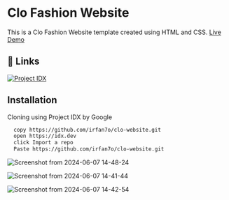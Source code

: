# Clo Fashion Website

This is a Clo Fashion Website template created using HTML and CSS.
[Live Demo](https://irfan7o.github.io/clo-website/)


## 🔗 Links
[![Project IDX](https://i.ibb.co.com/6s8Kt4Z/project-IDX.png)](https://idx.dev/)

## Installation

Cloning using Project IDX by Google

```bash
  copy https://github.com/irfan7o/clo-website.git
  open https://idx.dev
  click Import a repo
  Paste https://github.com/irfan7o/clo-website.git
```

![Screenshot from 2024-06-07 14-48-24](https://github.com/irfan7o/clo-website/assets/73951075/4f13b0de-6260-46a6-9bc9-4c04723cdc7b)

![Screenshot from 2024-06-07 14-41-44](https://github.com/irfan7o/clo-website/assets/73951075/42eebc3f-b9ba-499d-808e-f1004885caf2)

![Screenshot from 2024-06-07 14-42-54](https://github.com/irfan7o/clo-website/assets/73951075/e04caf93-fc93-4c63-8143-142786548eb5)
